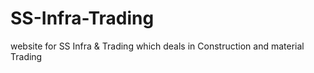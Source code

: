 # SS-Infra-Trading
website for SS Infra &amp; Trading which deals in Construction and material Trading
